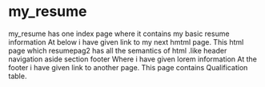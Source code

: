 # my_resume
my_resume has one index page where it contains my basic resume information
At below i have given link to my next hmtml page.
This html page which resumepag2 has all the semantics of html .like header navigation aside section footer
Where i have given lorem information 
At the footer i have given link to another page.
This page contains Qualification table.
